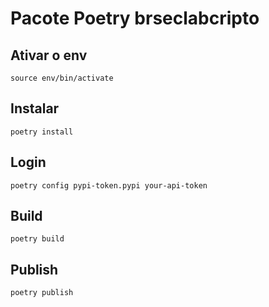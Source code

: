# Pacote Poetry brseclabcripto

## Ativar o env

```console
source env/bin/activate
```

## Instalar

```console
poetry install
```

## Login

```console
poetry config pypi-token.pypi your-api-token
```

## Build

```console
poetry build
```

## Publish

```console
poetry publish
```
